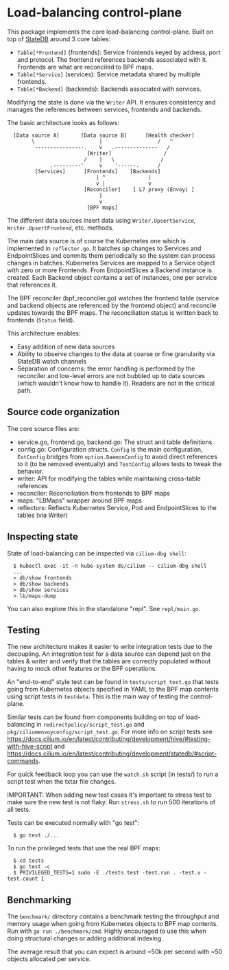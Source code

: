 # Load-balancing control-plane

This package implements the core load-balancing control-plane. Built on top of
[StateDB](https://github.com/cilium/statedb) around 3 core tables:
- `Table[*Frontend]` (frontends): Service frontends keyed by address, port and protocol.
  The frontend references backends associated with it. Frontends are what are reconciled
  to BPF maps.
- `Table[*Service]` (services): Service metadata shared by multiple frontends.
- `Table[*Backend]` (backends): Backends associated with services.

Modifying the state is done via the `Writer` API. It ensures consistency and manages the references between
services, frontends and backends.

The basic architecture looks as follows:
```
  [Data source A]       [Data source B]      [Health checker]    
        \                     |                  /   ^     
         ----------------.    v   .--------------   /
                          [Writer]                 /
                         /    |   \               /
              .---------'     v    '------.      /
         [Services]      [Frontends]    [Backends]
                             | ^              |
                             v |              v
                         [Reconciler]    [ L7 proxy (Envoy) ]
                              |
                              v
                          [BPF maps]
```

The different data sources insert data using `Writer.UpsertService`, `Writer.UpsertFrontend`, etc. methods.

The main data source is of course the Kubernetes one which is implemented in `reflector.go`. It batches up
changes to Services and EndpointSlices and commits them periodically so the system can process changes in
batches. Kubernetes Services are mapped to a Service object with zero or more Frontends. From EndpointSlices
a Backend instance is created. Each Backend object contains a set of instances, one per service that references
it.

The BPF reconciler (bpf_reconciler.go) watches the frontend table (service and backend objects
are referenced by the frontend object) and reconcile updates towards the BPF maps. The reconciliation status is
written back to frontends (`Status` field).

This architecture enables: 
- Easy addition of new data sources 
- Ability to observe changes to the data at coarse or fine granularity via StateDB watch channels
- Separation of concerns: the error handling is performed by the reconciler and low-level errors are
  not bubbled up to data sources (which wouldn't know how to handle it). Readers are not in the
  critical path.

## Source code organization

The core source files are:

- service.go, frontend.go, backend.go: The struct and table definitions
- config.go: Configuration structs. `Config` is the main configuration, `ExtConfig` bridges from
  `option.DaemonConfig` to avoid direct references to it (to be removed eventually) and `TestConfig`
  allows tests to tweak the behavior.
- writer: API for modifying the tables while maintaining cross-table references
- reconciler: Reconciliation from frontends to BPF maps
- maps: "LBMaps" wrapper around BPF maps
- reflectors: Reflects Kubernetes Service, Pod and EndpointSlices to the tables (via Writer)

## Inspecting state

State of load-balancing can be inspected via `cilium-dbg shell`:

```
  $ kubectl exec -it -n kube-system ds/cilium -- cilium-dbg shell
  ...
  > db/show frontends
  > db/show backends
  > db/show services
  > lb/maps-dump
```

You can also explore this in the standalone "repl". See `repl/main.go`.

## Testing

The new architecture makes it easier to write integration tests due to the decoupling. An
integration test for a data source can depend just on the tables & writer and verify that the
tables are correctly populated without having to mock other features or the BPF operations.

An "end-to-end" style test can be found in `tests/script_test.go` that tests going from Kubernetes
objects specified in YAML to the BPF map contents using script tests in `testdata`. This is
the main way of testing the control-plane.

Similar tests can be found from components building on top of load-balancing in `redirectpolicy/script_test.go`
and `pkg/ciliumenvoyconfig/script_test.go`. For more info on script tests see
https://docs.cilium.io/en/latest/contributing/development/hive/#testing-with-hive-script and
https://docs.cilium.io/en/latest/contributing/development/statedb/#script-commands.

For quick feedback loop you can use the `watch.sh` script (in tests/) to run a script test when the
txtar file changes.

IMPORTANT: When adding new test cases it's important to stress test to make sure the new
test is not flaky. Run `stress.sh` to run 500 iterations of all tests.

Tests can be executed normally with "go test":
```
  $ go test ./...
```

To run the privileged tests that use the real BPF maps:
```
  $ cd tests
  $ go test -c
  $ PRIVILEGED_TESTS=1 sudo -E ./tests.test -test.run . -test.v -test.count 1
```

## Benchmarking

The `benchmark/` directory contains a benchmark testing the throughput and memory usage
when going from Kubernetes objects to BPF map contents. Run with `go run ./benchmark/cmd`.
Highly encouraged to use this when doing structural changes or adding additional indexing.

The average result that you can expect is around ~50k  per second with ~50 objects allocated
per service.
